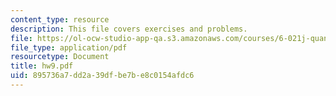 ```yaml
---
content_type: resource
description: This file covers exercises and problems.
file: https://ol-ocw-studio-app-qa.s3.amazonaws.com/courses/6-021j-quantitative-physiology-cells-and-tissues-fall-2004/895736a7dd2a39dfbe7be8c0154afdc6_hw9.pdf
file_type: application/pdf
resourcetype: Document
title: hw9.pdf
uid: 895736a7-dd2a-39df-be7b-e8c0154afdc6
---
```

